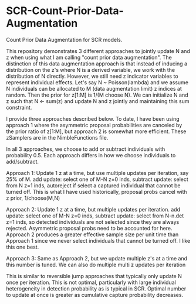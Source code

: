 # SCR-Count-Prior-Data-Augmentation
Count Prior Data Augmentation for SCR models.

This repository demonstrates 3 different approaches to jointly update N and z when using what I am calling
"count prior data augmentation". The distinction of this data augmentation approach is that instead of
inducing a distribution on the z's where N is a derived variable, we work with the distribution of N directly.
However, we still need z indicator variables to represent individual effects.
Let's say N ~ Poisson(lambda) and we assume N individuals can be
allocated to M (data augmentation limit) z indices at random. Then the prior for z[1:M] is 1/(M choose N). We can initialize N and z such
that N <- sum(z) and update N and z jointly and maintaining this sum constraint.

I provide three approaches described below. To date, I have been using approach 1 where the asymmetric proposal probabilities
are canceled by the prior ratio of z[1:M], but approach 2 is somewhat more efficient. These zSamplers are in the NimbleFunctions file.

In all 3 approaches, we choose to add or subtract individuals with probability 0.5. Each approach differs in how we choose individuals
to add/subtract.

Approach 1: Update 1 z at a time, but use multiple updates per iteration, say 25% of M.
add update: select one of M-N z=0 inds, 
subtract update: select from N z=1 inds, autoreject if select a captured individual that cannot be turned off.
This is what I have used historically, proposal probs cancel with z prior, 1/choose(M,N)

Approach 2: Update 1 z at a time, but multiple updates per iteration.
add update: select one of M-N z=0 inds,
subtract update: select from N-n.det z=1 inds, so detected individuals are not selected
since they are always rejected. Asymmetric proposal probs need to be accounted for here.
Approach 2 produces a greater effective sample size per unit time than Approach 1 since we never select
individuals that cannot be turned off. I like this one best.

Approach 3: Same as Approach 2, but we update multiple z's at a time and this number is tuned.
We can also do multiple multi z updates per iteration

This is similar to reversible jump approaches that typically only update N once per iteration. This is not optimal,
particularly with large individual heterogeneity in detection probability as is typical in SCR.
Optimal number to update at once is greater as cumulative capture probability decreases.